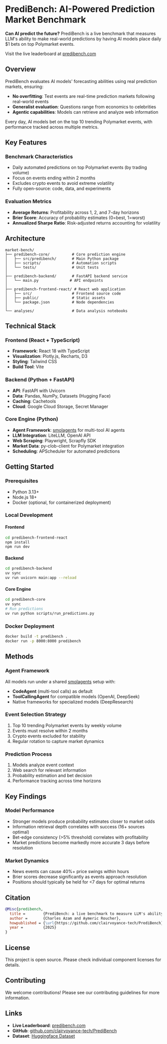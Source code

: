 # PrediBench: AI-Powered Prediction Market Benchmark

**Can AI predict the future?** PrediBench is a live benchmark that measures LLM's ability to make real-world predictions by having AI models place daily $1 bets on top Polymarket events.

Visit the live leaderboard at [predibench.com](https://predibench.com)

## Overview

PrediBench evaluates AI models' forecasting abilities using real prediction markets, ensuring:
- **No overfitting**: Test events are real-time prediction markets following real-world events
- **Generalist evaluation**: Questions range from economics to celebrities
- **Agentic capabilities**: Models can retrieve and analyze web information

Every day, AI models bet on the top 10 trending Polymarket events, with performance tracked across multiple metrics.

## Key Features

### Benchmark Characteristics
- Daily automated predictions on top Polymarket events (by trading volume)
- Focus on events ending within 2 months
- Excludes crypto events to avoid extreme volatility
- Fully open-source: code, data, and experiments

### Evaluation Metrics
- **Average Returns**: Profitability across 1, 2, and 7-day horizons
- **Brier Score**: Accuracy of probability estimates (0=best, 1=worst)
- **Annualized Sharpe Ratio**: Risk-adjusted returns accounting for volatility

## Architecture

```
market-bench/
├── predibench-core/          # Core prediction engine
│   ├── src/predibench/       # Main Python package
│   ├── scripts/              # Automation scripts
│   └── tests/                # Unit tests
│
├── predibench-backend/       # FastAPI backend service
│   └── main.py              # API endpoints
│
├── predibench-frontend-react/ # React web application
│   ├── src/                  # Frontend source code
│   ├── public/               # Static assets
│   └── package.json          # Node dependencies
│
└── analyses/                 # Data analysis notebooks
```

## Technical Stack

### Frontend (React + TypeScript)
- **Framework**: React 18 with TypeScript
- **Visualization**: Plotly.js, Recharts, D3
- **Styling**: Tailwind CSS
- **Build Tool**: Vite

### Backend (Python + FastAPI)
- **API**: FastAPI with Uvicorn
- **Data**: Pandas, NumPy, Datasets (Hugging Face)
- **Caching**: Cachetools
- **Cloud**: Google Cloud Storage, Secret Manager

### Core Engine (Python)
- **Agent Framework**: [smolagents](https://github.com/huggingface/smolagents) for multi-tool AI agents
- **LLM Integration**: LiteLLM, OpenAI API
- **Web Scraping**: Playwright, Scrapfly SDK
- **Market Data**: py-clob-client for Polymarket integration
- **Scheduling**: APScheduler for automated predictions

## Getting Started

### Prerequisites
- Python 3.13+
- Node.js 18+
- Docker (optional, for containerized deployment)

### Local Development

#### Frontend
```bash
cd predibench-frontend-react
npm install
npm run dev
```

#### Backend
```bash
cd predibench-backend
uv sync
uv run uvicorn main:app --reload
```

#### Core Engine
```bash
cd predibench-core
uv sync
# Run predictions
uv run python scripts/run_predictions.py
```

### Docker Deployment
```bash
docker build -t predibench .
docker run -p 8000:8000 predibench
```

## Methods

### Agent Framework
All models run under a shared [smolagents](https://github.com/huggingface/smolagents) setup with:
- **CodeAgent** (multi-tool calls) as default
- **ToolCallingAgent** for compatible models (OpenAI, DeepSeek)
- Native frameworks for specialized models (DeepResearch)

### Event Selection Strategy
1. Top 10 trending Polymarket events by weekly volume
2. Events must resolve within 2 months
3. Crypto events excluded for stability
4. Regular rotation to capture market dynamics

### Prediction Process
1. Models analyze event context
2. Web search for relevant information
3. Probability estimation and bet decision
4. Performance tracking across time horizons

## Key Findings

### Model Performance
- Stronger models produce probability estimates closer to market odds
- Information retrieval depth correlates with success (16+ sources optimal)
- Bet-edge consistency (>5% threshold) correlates with profitability
- Market predictions become markedly more accurate 3 days before resolution

### Market Dynamics
- News events can cause 40%+ price swings within hours
- Brier scores decrease significantly as events approach resolution
- Positions should typically be held for <7 days for optimal returns

## Citation

```bibtex
@Misc{predibench,
  title =        {PrediBench: a live benchmark to measure LLM's ability to predict the future},
  author =       {Charles Azam and Aymeric Roucher},
  howpublished = {\url{https://github.com/clairvoyance-tech/PrediBench}},
  year =         {2025}
}
```

## License

This project is open source. Please check individual component licenses for details.

## Contributing

We welcome contributions! Please see our contributing guidelines for more information.

## Links

- **Live Leaderboard**: [predibench.com](https://predibench.com)
- **GitHub**: [github.com/clairvoyance-tech/PrediBench](https://github.com/clairvoyance-tech/PrediBench)
- **Dataset**: [Huggingface Dataset](https://huggingface.co/datasets/Sibyllic/predibench-dataset/settings)